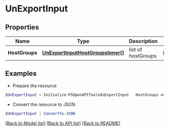 # UnExportInput
## Properties

Name | Type | Description | Notes
------------ | ------------- | ------------- | -------------
**HostGroups** | [**UnExportInputHostGroupsInner[]**](UnExportInputHostGroupsInner.md) | list of hostGroups | [optional] 

## Examples

- Prepare the resource
```powershell
$UnExportInput = Initialize-PSOpenAPIToolsUnExportInput  -HostGroups null
```

- Convert the resource to JSON
```powershell
$UnExportInput | ConvertTo-JSON
```

[[Back to Model list]](../README.md#documentation-for-models) [[Back to API list]](../README.md#documentation-for-api-endpoints) [[Back to README]](../README.md)

